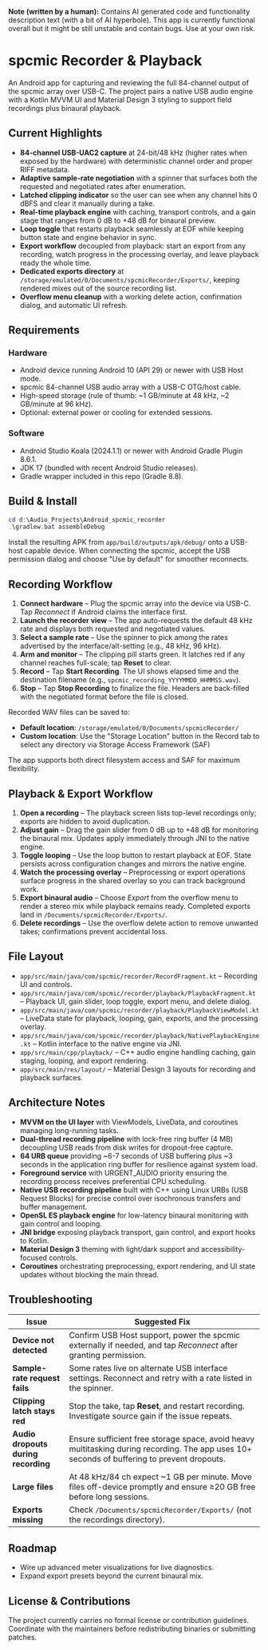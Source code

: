 **Note (written by a human):** Contains AI generated code and functionality description text (with a bit of AI hyperbole). This app is currently functional overall but it might be still unstable and contain bugs. Use at your own risk.

# spcmic Recorder & Playback

An Android app for capturing and reviewing the full 84-channel output of the spcmic array over USB-C. The project pairs a native USB audio engine with a Kotlin MVVM UI and Material Design 3 styling to support field recordings plus binaural playback.

## Current Highlights

- **84-channel USB-UAC2 capture** at 24-bit/48 kHz (higher rates when exposed by the hardware) with deterministic channel order and proper RIFF metadata.
- **Adaptive sample-rate negotiation** with a spinner that surfaces both the requested and negotiated rates after enumeration.
- **Latched clipping indicator** so the user can see when any channel hits 0 dBFS and clear it manually during a take.
- **Real-time playback engine** with caching, transport controls, and a gain stage that ranges from 0 dB to +48 dB for binaural preview.
- **Loop toggle** that restarts playback seamlessly at EOF while keeping button state and engine behavior in sync.
- **Export workflow** decoupled from playback: start an export from any recording, watch progress in the processing overlay, and leave playback ready the whole time.
- **Dedicated exports directory** at `/storage/emulated/0/Documents/spcmicRecorder/Exports/`, keeping rendered mixes out of the source recording list.
- **Overflow menu cleanup** with a working delete action, confirmation dialog, and automatic UI refresh.

## Requirements

### Hardware
- Android device running Android 10 (API 29) or newer with USB Host mode.
- spcmic 84-channel USB audio array with a USB-C OTG/host cable.
- High-speed storage (rule of thumb: ~1 GB/minute at 48 kHz, ~2 GB/minute at 96 kHz).
- Optional: external power or cooling for extended sessions.

### Software
- Android Studio Koala (2024.1.1) or newer with Android Gradle Plugin 8.6.1.
- JDK 17 (bundled with recent Android Studio releases).
- Gradle wrapper included in this repo (Gradle 8.8).

## Build & Install

```powershell
cd d:\Audio_Projects\Android_spcmic_recorder
.\gradlew.bat assembleDebug
```

Install the resulting APK from `app/build/outputs/apk/debug/` onto a USB-host capable device. When connecting the spcmic, accept the USB permission dialog and choose "Use by default" for smoother reconnects.

## Recording Workflow

1. **Connect hardware** – Plug the spcmic array into the device via USB-C. Tap *Reconnect* if Android claims the interface first.
2. **Launch the recorder view** – The app auto-requests the default 48 kHz rate and displays both requested and negotiated values.
3. **Select a sample rate** – Use the spinner to pick among the rates advertised by the interface/alt-setting (e.g., 48 kHz, 96 kHz).
4. **Arm and monitor** – The clipping pill starts green. It latches red if any channel reaches full-scale; tap **Reset** to clear.
5. **Record** – Tap **Start Recording**. The UI shows elapsed time and the destination filename (e.g., `spcmic_recording_YYYYMMDD_HHMMSS.wav`).
6. **Stop** – Tap **Stop Recording** to finalize the file. Headers are back-filled with the negotiated format before the file is closed.

Recorded WAV files can be saved to:

- **Default location**: `/storage/emulated/0/Documents/spcmicRecorder/`
- **Custom location**: Use the "Storage Location" button in the Record tab to select any directory via Storage Access Framework (SAF)

The app supports both direct filesystem access and SAF for maximum flexibility.

## Playback & Export Workflow

1. **Open a recording** – The playback screen lists top-level recordings only; exports are hidden to avoid duplication.
2. **Adjust gain** – Drag the gain slider from 0 dB up to +48 dB for monitoring the binaural mix. Updates apply immediately through JNI to the native engine.
3. **Toggle looping** – Use the loop button to restart playback at EOF. State persists across configuration changes and mirrors the native engine.
4. **Watch the processing overlay** – Preprocessing or export operations surface progress in the shared overlay so you can track background work.
5. **Export binaural audio** – Choose *Export* from the overflow menu to render a stereo mix while playback remains ready. Completed exports land in `/Documents/spcmicRecorder/Exports/`.
6. **Delete recordings** – Use the overflow delete action to remove unwanted takes; confirmations prevent accidental loss.

## File Layout

- `app/src/main/java/com/spcmic/recorder/RecordFragment.kt` – Recording UI and controls.
- `app/src/main/java/com/spcmic/recorder/playback/PlaybackFragment.kt` – Playback UI, gain slider, loop toggle, export menu, and delete dialog.
- `app/src/main/java/com/spcmic/recorder/playback/PlaybackViewModel.kt` – LiveData state for playback, looping, gain, exports, and the processing overlay.
- `app/src/main/java/com/spcmic/recorder/playback/NativePlaybackEngine.kt` – Kotlin interface to the native engine via JNI.
- `app/src/main/cpp/playback/` – C++ audio engine handling caching, gain staging, looping, and export rendering.
- `app/src/main/res/layout/` – Material Design 3 layouts for recording and playback surfaces.

## Architecture Notes

- **MVVM on the UI layer** with ViewModels, LiveData, and coroutines managing long-running tasks.
- **Dual-thread recording pipeline** with lock-free ring buffer (4 MB) decoupling USB reads from disk writes for dropout-free capture.
- **64 URB queue** providing ~6-7 seconds of USB buffering plus ~3 seconds in the application ring buffer for resilience against system load.
- **Foreground service** with URGENT_AUDIO priority ensuring the recording process receives preferential CPU scheduling.
- **Native USB recording pipeline** built with C++ using Linux URBs (USB Request Blocks) for precise control over isochronous transfers and buffer management.
- **OpenSL ES playback engine** for low-latency binaural monitoring with gain control and looping.
- **JNI bridge** exposing playback transport, gain control, and export hooks to Kotlin.
- **Material Design 3** theming with light/dark support and accessibility-focused controls.
- **Coroutines** orchestrating preprocessing, export rendering, and UI state updates without blocking the main thread.

## Troubleshooting

| Issue | Suggested Fix |
| --- | --- |
| **Device not detected** | Confirm USB Host support, power the spcmic externally if needed, and tap *Reconnect* after granting permission. |
| **Sample-rate request fails** | Some rates live on alternate USB interface settings. Reconnect and retry with a rate listed in the spinner. |
| **Clipping latch stays red** | Stop the take, tap **Reset**, and restart recording. Investigate source gain if the issue repeats. |
| **Audio dropouts during recording** | Ensure sufficient free storage space, avoid heavy multitasking during recording. The app uses 10+ seconds of buffering to prevent dropouts. |
| **Large files** | At 48 kHz/84 ch expect ~1 GB per minute. Move files off-device promptly and ensure ≥20 GB free before long sessions. |
| **Exports missing** | Check `/Documents/spcmicRecorder/Exports/` (not the recordings directory). |

## Roadmap

- Wire up advanced meter visualizations for live diagnostics.
- Expand export presets beyond the current binaural mix.

## License & Contributions

The project currently carries no formal license or contribution guidelines. Coordinate with the maintainers before redistributing binaries or submitting patches.
